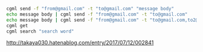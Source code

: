 ```bash
cgml send -f "from@gmail.com" -t "to@gmail.com" "message body"
echo message body | cgml send -f "from@gmail.com" -t "to@gmail.com"
echo message body | cgml send -f "from@gmail.com" -t "to@gmail.com,to2@gmail.com,taro<taro@gmail.com>"
cgml get
cgml search "search word"
```
http://takaya030.hatenablog.com/entry/2017/07/12/002841
